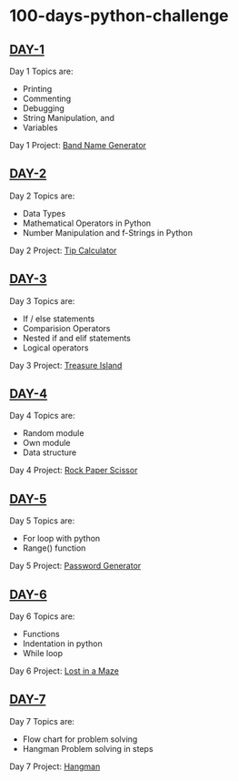 # 100-days-python-challenge

## [DAY-1](./day-1/)

Day 1 Topics are:

- Printing
- Commenting
- Debugging
- String Manipulation, and
- Variables

Day 1 Project: [Band Name Generator](./day-1/project/)

## [DAY-2](./day-2/)

Day 2 Topics are:

- Data Types
- Mathematical Operators in Python
- Number Manipulation and f-Strings in Python

Day 2 Project: [Tip Calculator](./day-2/project/)

## [DAY-3](./day-3/)

Day 3 Topics are:

- If / else statements
- Comparision Operators
- Nested if and elif statements
- Logical operators

Day 3 Project: [Treasure Island](./day-3/project/)

## [DAY-4](./day-4/)

Day 4 Topics are:

- Random module
- Own module
- Data structure

Day 4 Project: [Rock Paper Scissor](./day-4/project/)

## [DAY-5](./day-5/)

Day 5 Topics are:

- For loop with python
- Range() function

Day 5 Project: [Password Generator](./day-5/project/)

## [DAY-6](./day-6/)

Day 6 Topics are:

- Functions
- Indentation in python
- While loop

Day 6 Project: [Lost in a Maze](./day-6/project/)

## [DAY-7](./day-7/)

Day 7 Topics are:

- Flow chart for problem solving
- Hangman Problem solving in steps

Day 7 Project: [Hangman](./day-7/project/)
